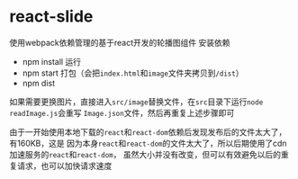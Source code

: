 # react-slide
使用webpack依赖管理的基于react开发的轮播图组件
安装依赖
* npm install
运行
* npm start
打包（会把`index.html`和`image`文件夹拷贝到`/dist`）
* npm dist

如果需要更换图片，直接进入`src/image`替换文件，在`src`目录下运行`node readImage.js`会重写
`Image.json`文件，然后再重复上述步骤即可

由于一开始使用本地下载的`react`和`react-dom`依赖后发现发布后的文件太大了，有160KB，这是
因为本身`react`和`react-dom`的文件太大了，所以后期使用了cdn加速服务的`react`和`react-dom`，
虽然大小并没有改变，但可以有效避免以后的重复请求，也可以加快请求速度
